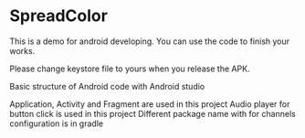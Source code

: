 # SpreadColor

This is a demo for android developing. You can use the code to finish your works.

Please change keystore file to yours when you release the APK.

Basic structure of Android code with Android studio

Application, Activity and Fragment are used in this project
Audio player for button click is used in this project
Different package name with for channels configuration is in gradle
